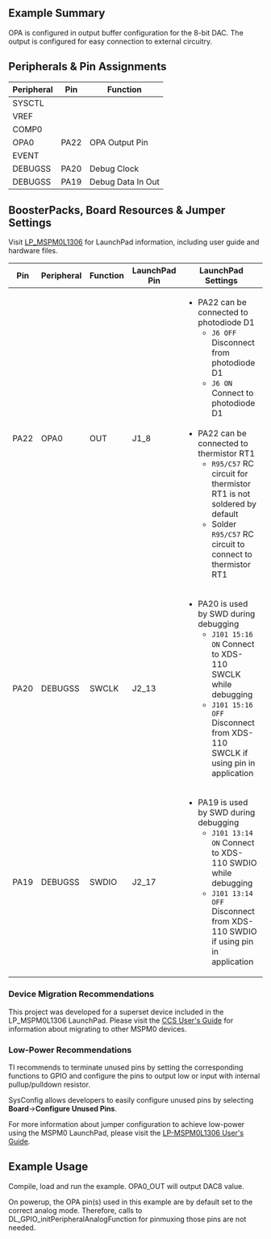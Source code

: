 ## Example Summary

OPA is configured in output buffer configuration for the 8-bit DAC.
The output is configured for easy connection to external circuitry.

## Peripherals & Pin Assignments

| Peripheral | Pin | Function |
| --- | --- | --- |
| SYSCTL |  |  |
| VREF |  |  |
| COMP0 |  |  |
| OPA0 | PA22 | OPA Output Pin |
| EVENT |  |  |
| DEBUGSS | PA20 | Debug Clock |
| DEBUGSS | PA19 | Debug Data In Out |

## BoosterPacks, Board Resources & Jumper Settings

Visit [LP_MSPM0L1306](https://www.ti.com/tool/LP-MSPM0L1306) for LaunchPad information, including user guide and hardware files.

| Pin | Peripheral | Function | LaunchPad Pin | LaunchPad Settings |
| --- | --- | --- | --- | --- |
| PA22 | OPA0 | OUT | J1_8 | <ul><li>PA22 can be connected to photodiode D1<br><ul><li>`J6 OFF` Disconnect from photodiode D1<br><li>`J6 ON` Connect to photodiode D1</ul><br><li>PA22 can be connected to thermistor RT1<br><ul><li>`R95/C57` RC circuit for thermistor RT1 is not soldered by default<br><li>Solder `R95/C57` RC circuit to connect to thermistor RT1</ul></ul> |
| PA20 | DEBUGSS | SWCLK | J2_13 | <ul><li>PA20 is used by SWD during debugging<br><ul><li>`J101 15:16 ON` Connect to XDS-110 SWCLK while debugging<br><li>`J101 15:16 OFF` Disconnect from XDS-110 SWCLK if using pin in application</ul></ul> |
| PA19 | DEBUGSS | SWDIO | J2_17 | <ul><li>PA19 is used by SWD during debugging<br><ul><li>`J101 13:14 ON` Connect to XDS-110 SWDIO while debugging<br><li>`J101 13:14 OFF` Disconnect from XDS-110 SWDIO if using pin in application</ul></ul> |

### Device Migration Recommendations
This project was developed for a superset device included in the LP_MSPM0L1306 LaunchPad. Please
visit the [CCS User's Guide](https://software-dl.ti.com/msp430/esd/MSPM0-SDK/latest/docs/english/tools/ccs_ide_guide/doc_guide/doc_guide-srcs/ccs_ide_guide.html#sysconfig-project-migration)
for information about migrating to other MSPM0 devices.

### Low-Power Recommendations
TI recommends to terminate unused pins by setting the corresponding functions to
GPIO and configure the pins to output low or input with internal
pullup/pulldown resistor.

SysConfig allows developers to easily configure unused pins by selecting **Board**→**Configure Unused Pins**.

For more information about jumper configuration to achieve low-power using the
MSPM0 LaunchPad, please visit the [LP-MSPM0L1306 User's Guide](https://www.ti.com/lit/slau869).

## Example Usage

Compile, load and run the example.
OPA0_OUT will output DAC8 value.

On powerup, the OPA pin(s) used in this example are by default set to
the correct analog mode. Therefore, calls to
DL_GPIO_initPeripheralAnalogFunction for pinmuxing those pins are not needed.
